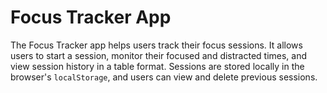 # Focus Tracker App
The Focus Tracker app helps users track their focus sessions. It allows users to start a session, monitor their focused and distracted times, and view session history in a table format. Sessions are stored locally in the browser's `localStorage`, and users can view and delete previous sessions.
